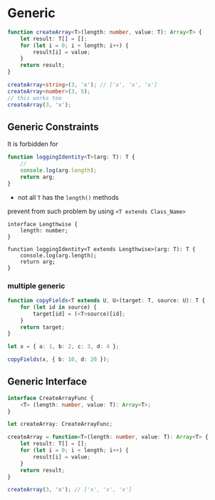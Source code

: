 # Generic 


```typescript
function createArray<T>(length: number, value: T): Array<T> {
    let result: T[] = [];
    for (let i = 0; i < length; i++) {
        result[i] = value;
    }
    return result;
}

createArray<string>(3, 'x'); // ['x', 'x', 'x']
createArray<number>(3, 5); 
// this works too
createArray(3, 'x');
```


## Generic Constraints 

It is forbidden for 
```typescript
function loggingIdentity<T>(arg: T): T {
    // 
    console.log(arg.length);
    return arg;
}   
```
- not all `T` has the `length()` methods
 
prevent from such problem by using `<T extends Class_Name>`
```
interface Lengthwise {
    length: number;
}

function loggingIdentity<T extends Lengthwise>(arg: T): T {
    console.log(arg.length);
    return arg;
}
```

### multiple generic

```typescript
function copyFields<T extends U, U>(target: T, source: U): T {
    for (let id in source) {
        target[id] = (<T>source)[id];
    }
    return target;
}

let x = { a: 1, b: 2, c: 3, d: 4 };

copyFields(x, { b: 10, d: 20 });
```

## Generic Interface

```typescript
interface CreateArrayFunc {
    <T> (length: number, value: T): Array<T>;
}

let createArray: CreateArrayFunc;

createArray = function<T>(length: number, value: T): Array<T> {
    let result: T[] = [];
    for (let i = 0; i < length; i++) {
        result[i] = value;
    }
    return result;
}

createArray(3, 'x'); // ['x', 'x', 'x']
```
